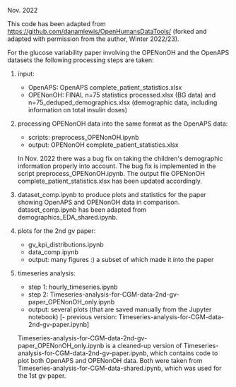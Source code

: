 Nov. 2022

This code has been adapted from https://github.com/danamlewis/OpenHumansDataTools/ (forked and adapted with permission from the author, Winter 2022/23).

For the glucose variability paper involving the OPENonOH and the OpenAPS datasets the following processing steps are taken:
1. input:
    - OpenAPS: OpenAPS complete_patient_statistics.xlsx
    - OPENonOH: FINAL n=75 statistics processed.xlsx (BG data) and n=75_deduped_demographics.xlsx (demographic data, including information on total insulin doses)

2. processing OPENonOH data into the same format as the OpenAPS data:
    - scripts: preprocess_OPENonOH.ipynb 
    - output: OPENonOH complete_patient_statistics.xlsx

    In Nov. 2022 there was a bug fix on taking the children's demographic information properly into account. The bug fix is implemented in the script preprocess_OPENonOH.ipynb. The output file OPENonOH complete_patient_statistics.xlsx has been updated accordingly.

3. dataset_comp.ipynb to produce plots and statistics for the paper showing OpenAPS and OPENonOH data in comparison.
dataset_comp.ipynb has been adapted from demographics_EDA_shared.ipynb.

4. plots for the 2nd gv paper:
    - gv_kpi_distributions.ipynb
    - data_comp.ipynb
    - output: many figures :) a subset of which made it into the paper

5. timeseries analysis:
    - step 1: hourly_timeseries.ipynb
    - step 2: Timeseries-analysis-for-CGM-data-2nd-gv-paper_OPENonOH_only.ipynb
    - output: several plots (that are saved manually from the Jupyter notebook)
    [- previous version: Timeseries-analysis-for-CGM-data-2nd-gv-paper.ipynb]

    Timeseries-analysis-for-CGM-data-2nd-gv-paper_OPENonOH_only.ipynb is a cleaned-up version of Timeseries-analysis-for-CGM-data-2nd-gv-paper.ipynb, which contains code to plot both OpenAPS and OPENonOH data. 
    Both were taken from Timeseries-analysis-for-CGM-data-shared.ipynb, which was used for the 1st gv paper.